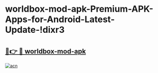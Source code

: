 # worldbox-mod-apk-Premium-APK-Apps-for-Android-Latest-Update-!dixr3

# <h2><a href="https://8puapu.esa.edu.pl?title=worldbox-mod-apk&ref=dixr3">🔗👉 🔴 worldbox-mod-apk</a></h2>

[![acn](https://github.com/user-attachments/assets/0f9c940e-d8b0-45ae-aac7-cd30a18b3e1c)](https://8puapu.esa.edu.pl?title=worldbox-mod-apk&ref=dixr3)

